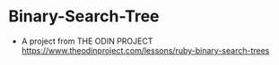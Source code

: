 # Binary-Search-Tree
- A project from THE ODIN PROJECT
https://www.theodinproject.com/lessons/ruby-binary-search-trees